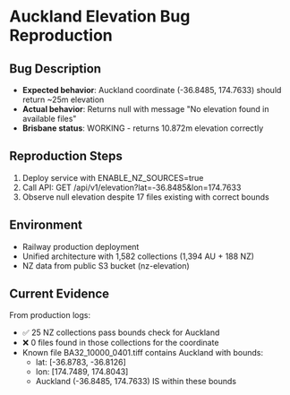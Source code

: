 # Auckland Elevation Bug Reproduction

## Bug Description
- **Expected behavior**: Auckland coordinate (-36.8485, 174.7633) should return ~25m elevation
- **Actual behavior**: Returns null with message "No elevation found in available files"
- **Brisbane status**: WORKING - returns 10.872m elevation correctly

## Reproduction Steps
1. Deploy service with ENABLE_NZ_SOURCES=true
2. Call API: GET /api/v1/elevation?lat=-36.8485&lon=174.7633
3. Observe null elevation despite 17 files existing with correct bounds

## Environment
- Railway production deployment
- Unified architecture with 1,582 collections (1,394 AU + 188 NZ)
- NZ data from public S3 bucket (nz-elevation)

## Current Evidence
From production logs:
- ✅ 25 NZ collections pass bounds check for Auckland
- ❌ 0 files found in those collections for the coordinate
- Known file BA32_10000_0401.tiff contains Auckland with bounds:
  - lat: [-36.8783, -36.8126]
  - lon: [174.7489, 174.8043]
  - Auckland (-36.8485, 174.7633) IS within these bounds